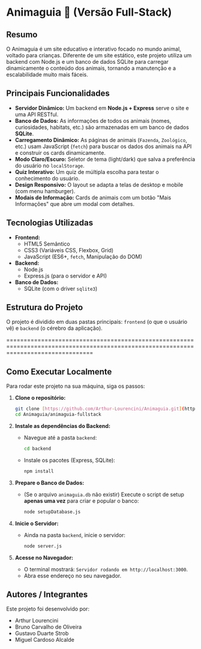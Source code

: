 # Animaguia 🐾 (Versão Full-Stack)

## Resumo
O Animaguia é um site educativo e interativo focado no mundo animal, voltado para crianças. Diferente de um site estático, este projeto utiliza um backend com Node.js e um banco de dados SQLite para carregar dinamicamente o conteúdo dos animais, tornando a manutenção e a escalabilidade muito mais fáceis.

## Principais Funcionalidades
- **Servidor Dinâmico:** Um backend em **Node.js + Express** serve o site e uma API RESTful.
- **Banco de Dados:** As informações de todos os animais (nomes, curiosidades, habitats, etc.) são armazenadas em um banco de dados **SQLite**.
- **Carregamento Dinâmico:** As páginas de animais (`Fazenda`, `Zoológico`, etc.) usam JavaScript (`fetch`) para buscar os dados dos animais na API e construir os cards dinamicamente.
- **Modo Claro/Escuro:** Seletor de tema (light/dark) que salva a preferência do usuário no `localStorage`.
- **Quiz Interativo:** Um quiz de múltipla escolha para testar o conhecimento do usuário.
- **Design Responsivo:** O layout se adapta a telas de desktop e mobile (com menu hamburger).
- **Modais de Informação:** Cards de animais com um botão "Mais Informações" que abre um modal com detalhes.

## Tecnologias Utilizadas
- **Frontend:**
    - HTML5 Semântico
    - CSS3 (Variáveis CSS, Flexbox, Grid)
    - JavaScript (ES6+, `fetch`, Manipulação do DOM)
- **Backend:**
    - Node.js
    - Express.js (para o servidor e API)
- **Banco de Dados:**
    - SQLite (com o driver `sqlite3`)

## Estrutura do Projeto
O projeto é dividido em duas pastas principais: `frontend` (o que o usuário vê) e `backend` (o cérebro da aplicação).

=====================================================================================================================================

## Como Executar Localmente

Para rodar este projeto na sua máquina, siga os passos:

1.  **Clone o repositório:**
    ```bash
    git clone [https://github.com/Arthur-Lourencini/Animaguia.git](https://github.com/Arthur-Lourencini/Animaguia.git)
    cd Animaguia/animaguia-fullstack
    ```

2.  **Instale as dependências do Backend:**
    * Navegue até a pasta `backend`:
        ```bash
        cd backend
        ```
    * Instale os pacotes (Express, SQLite):
        ```bash
        npm install
        ```

3.  **Prepare o Banco de Dados:**
    * (Se o arquivo `animaguia.db` não existir) Execute o script de setup **apenas uma vez** para criar e popular o banco:
        ```bash
        node setupDatabase.js
        ```

4.  **Inicie o Servidor:**
    * Ainda na pasta `backend`, inicie o servidor:
        ```bash
        node server.js
        ```

5.  **Acesse no Navegador:**
    * O terminal mostrará: `Servidor rodando em http://localhost:3000`.
    * Abra esse endereço no seu navegador.

## Autores / Integrantes
Este projeto foi desenvolvido por:
- Arthur Lourencini
- Bruno Carvalho de Oliveira
- Gustavo Duarte Strob
- Miguel Cardoso Alcalde
